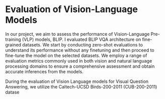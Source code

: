 # Evaluation of Vision-Language Models

In our project, we aim to assess the performance of Vision-Language Pre-training (VLP) models, BLIP. I evaluated BLIP VQA architecture on fine-grained datasets.
We start by conducting zero-shot evaluations to understand its performance without any finetuning and then proceed to fine-tune the model on the selected datasets. 
We employ a range of evaluation metrics commonly used in both vision and natural language processing domains to ensure a comprehensive assessment and obtain accurate inferences from the models. 

During the evaluation of Vision Language models for Visual Question Answering, we utilize the Caltech-UCSD Birds-200-2011 (CUB-200-2011) datase
